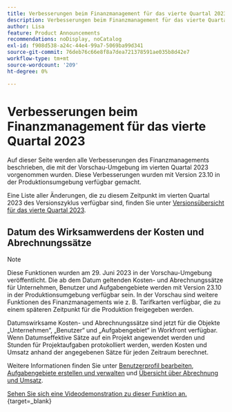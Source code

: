 ```yaml
---
title: Verbesserungen beim Finanzmanagement für das vierte Quartal 2023
description: Verbesserungen beim Finanzmanagement für das vierte Quartal 2023
author: Lisa
feature: Product Announcements
recommendations: noDisplay, noCatalog
exl-id: f908d538-a24c-44e4-99a7-5069ba99d341
source-git-commit: 76deb76c66e8f8a7dea721378591ae035b8d42e7
workflow-type: tm+mt
source-wordcount: '209'
ht-degree: 0%

---
```


# Verbesserungen beim Finanzmanagement für das vierte Quartal 2023

Auf dieser Seite werden alle Verbesserungen des Finanzmanagements beschrieben, die mit der Vorschau-Umgebung im vierten Quartal 2023 vorgenommen wurden. Diese Verbesserungen wurden mit Version 23.10 in der Produktionsumgebung verfügbar gemacht.

Eine Liste aller Änderungen, die zu diesem Zeitpunkt im vierten Quartal 2023 des Versionszyklus verfügbar sind, finden Sie unter [Versionsübersicht für das vierte Quartal 2023](/help/quicksilver/product-announcements/product-releases/23-q4-release-activity/23-q4-release-overview.md).

## Datum des Wirksamwerdens der Kosten und Abrechnungssätze

>[!NOTE]
>
>Diese Funktionen wurden am 29. Juni 2023 in der Vorschau-Umgebung veröffentlicht. Die ab dem Datum geltenden Kosten- und Abrechnungssätze für Unternehmen, Benutzer und Aufgabengebiete werden mit Version 23.10 in der Produktionsumgebung verfügbar sein. In der Vorschau sind weitere Funktionen des Finanzmanagements wie z. B. Tarifkarten verfügbar, die zu einem späteren Zeitpunkt für die Produktion freigegeben werden.

Datumswirksame Kosten- und Abrechnungssätze sind jetzt für die Objekte „Unternehmen“, „Benutzer“ und „Aufgabengebiet“ in Workfront verfügbar. Wenn Datumseffektive Sätze auf ein Projekt angewendet werden und Stunden für Projektaufgaben protokolliert werden, werden Kosten und Umsatz anhand der angegebenen Sätze für jeden Zeitraum berechnet.

Weitere Informationen finden Sie unter [Benutzerprofil bearbeiten](/help/quicksilver/administration-and-setup/add-users/create-and-manage-users/edit-a-users-profile.md), [Aufgabengebiete erstellen und verwalten](/help/quicksilver/administration-and-setup/set-up-workfront/organizational-setup/create-manage-job-roles.md) und [Übersicht über Abrechnung und Umsatz](/help/quicksilver/manage-work/projects/project-finances/billing-and-revenue-overview.md).

[Sehen Sie sich eine Videodemonstration zu dieser Funktion an.](https://video.tv.adobe.com/v/3424915/){target=_blank}
